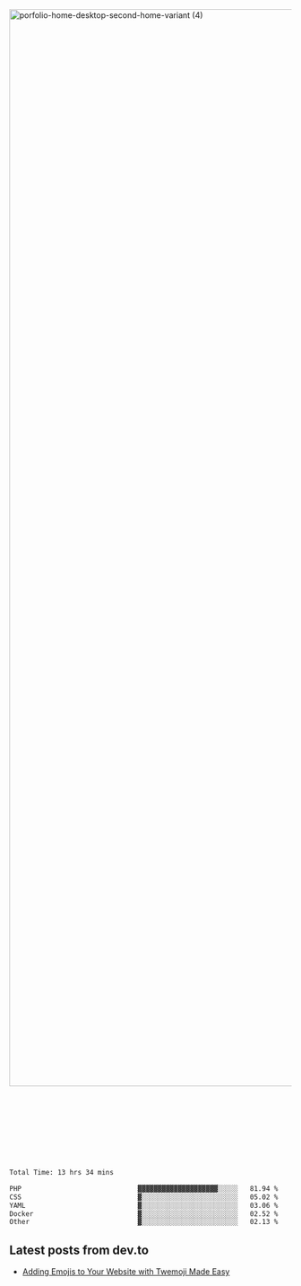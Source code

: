 <img width="1920" alt="porfolio-home-desktop-second-home-variant (4)" src="https://user-images.githubusercontent.com/44812120/231556360-1ee1d327-1a45-4bda-a93d-dd32a34149e4.png">
 
 
 
 
 
 <br><br><br><br><br><br><br>
<!--START_SECTION:waka-->

```txt
Total Time: 13 hrs 34 mins

PHP                             ▓▓▓▓▓▓▓▓▓▓▓▓▓▓▓▓▓▓▓▓░░░░░   81.94 %
CSS                             ▓░░░░░░░░░░░░░░░░░░░░░░░░   05.02 %
YAML                            ▓░░░░░░░░░░░░░░░░░░░░░░░░   03.06 %
Docker                          ▓░░░░░░░░░░░░░░░░░░░░░░░░   02.52 %
Other                           ▓░░░░░░░░░░░░░░░░░░░░░░░░   02.13 %
```

<!--END_SECTION:waka-->

## Latest posts from dev.to
<!-- MEDIUM-STORY-LIST:START -->
- [Adding Emojis to Your Website with Twemoji Made Easy](https://dev.to/danielsebesta/adding-emojis-to-your-website-with-twemoji-made-easy-mc8)
<!-- MEDIUM-STORY-LIST:END -->


